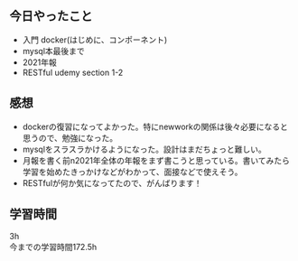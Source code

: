 ## 今日やったこと
- 入門 docker(はじめに、コンポーネント)
- mysql本最後まで
- 2021年報
- RESTful udemy section 1-2

## 感想
- dockerの復習になってよかった。特にnewworkの関係は後々必要になると思うので、勉強になった。
- mysqlをスラスラかけるようになった。設計はまだちょっと難しい。
- 月報を書く前n2021年全体の年報をまず書こうと思っている。書いてみたら学習を始めたきっかけなどがわかって、面接などで使えそう。
- RESTfulが何か気になってたので、がんばります！


## 学習時間
3h  
今までの学習時間172.5h

